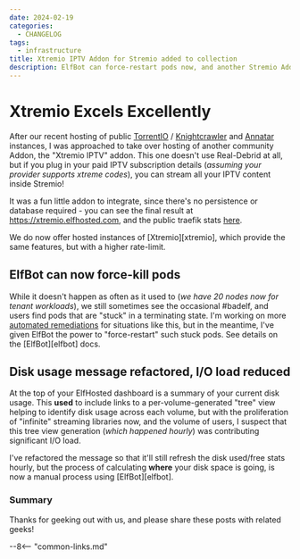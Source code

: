 ```yaml
---
date: 2024-02-19
categories:
  - CHANGELOG
tags:
  - infrastructure
title: Xtremio IPTV Addon for Stremio added to collection
description: ElfBot can force-restart pods now, and another Stremio Addon (Xtremio IPTV) joins our collection
---
```


# Xtremio Excels Excellently

After our recent hosting of public [TorrentIO](https://torrentio.elfhosted.com) / [Knightcrawler](https://knightcrawler.elfhosted.com) and [Annatar](https://annatar.elfhosted.com) instances, I was approached to take over hosting of another community Addon, the "Xtremio IPTV" addon. This one doesn't use Real-Debrid at all, but if you plug in your paid IPTV subscription details (*assuming your provider supports xtreme codes*), you can stream all your IPTV content inside Stremio!

It was a fun little addon to integrate, since there's no persistence or database required - you can see the final result at https://xtremio.elfhosted.com, and the public traefik stats [here](https://grafana.elfhosted.com/public-dashboards/cecd587de25d4731b48b5752b127682a?orgId=1).

We do now offer hosted instances of [Xtremio][xtremio], which provide the same features, but with a higher rate-limit.

<!-- more -->

## ElfBot can now force-kill pods

While it doesn't happen as often as it used to (*we have 20 nodes now for tenant workloads*), we still sometimes see the occasional #badelf, and users find pods that are "stuck" in a terminating state. I'm working on more [automated remediations](https://github.com/medik8s/node-healthcheck-operator) for situations like this, but in the meantime, I've given ElfBot the power to "force-restart" such stuck pods. See details on the [ElfBot][elfbot] docs.

## Disk usage message refactored, I/O load reduced

At the top of your ElfHosted dashboard is a summary of your current disk usage. This **used** to include links to a per-volume-generated "tree" view helping to identify disk usage across each volume, but with the proliferation of "infinite" streaming libraries now, and the volume of users, I suspect that this tree view generation (*which happened hourly*) was contributing significant I/O load.

I've refactored the message so that it'll still refresh the disk used/free stats hourly, but the process of calculating **where** your disk space is going, is now a manual process using [ElfBot][elfbot].

### Summary

Thanks for geeking out with us, and please share these posts with related geeks!

--8<-- "common-links.md"